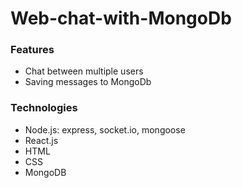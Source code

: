 # Web-chat-with-MongoDb

### Features

- Chat between multiple users
- Saving messages to MongoDb

### Technologies

- Node.js: express, socket.io, mongoose
- React.js
- HTML
- CSS
- MongoDB
